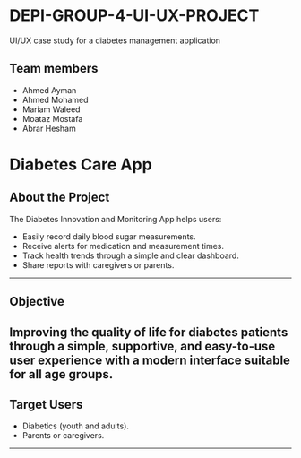 # DEPI-GROUP-4-UI-UX-PROJECT
UI/UX case study for a diabetes management application
## Team members 
- Ahmed Ayman 
- Ahmed Mohamed 
- Mariam Waleed
- Moataz Mostafa
- Abrar Hesham
#  Diabetes Care App

##  About the Project
The Diabetes Innovation and Monitoring App helps users:
- Easily record daily blood sugar measurements.
- Receive alerts for medication and measurement times.
- Track health trends through a simple and clear dashboard.
- Share reports with caregivers or parents.
---

## Objective
Improving the quality of life for diabetes patients through a simple, supportive, and easy-to-use user experience with a modern interface suitable for all age groups.
---

##  Target Users
- Diabetics (youth and adults).
- Parents or caregivers.

---




